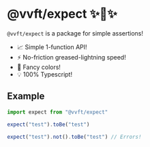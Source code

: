 # @vvft/expect ✨🧪✨

`@vvft/expect` is a package for simple assertions!

- 📈 Simple 1-function API!
- ⚡ No-friction greased-lightning speed!
- 💎 Fancy colors!
- 💡 100% Typescript!

## Example

```typescript
import expect from "@vvft/expect"

expect("test").toBe("test")

expect("test").not().toBe("test") // Errors!
```
